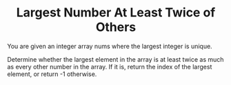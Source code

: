﻿<h1 align="center">Largest Number At Least Twice of Others</h1>

You are given an integer array nums where the largest integer is unique.

Determine whether the largest element in the array is at least twice as much as every other number in the array. If it is, return the index of the largest element, or return -1 otherwise.
